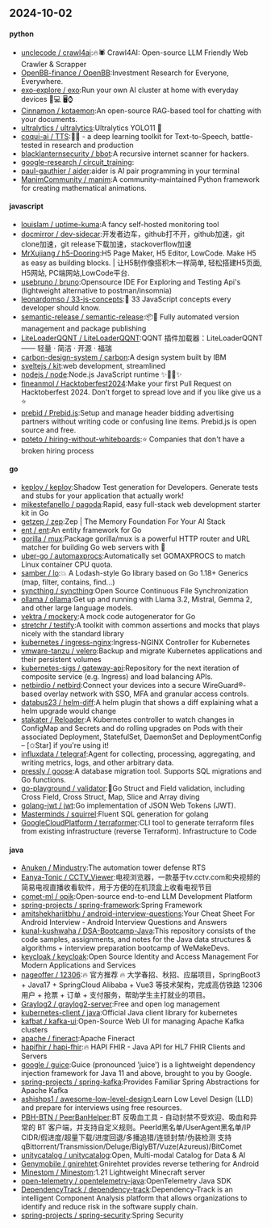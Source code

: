 ## 2024-10-02

#### python
* [unclecode / crawl4ai](https://github.com/unclecode/crawl4ai):🔥🕷️ Crawl4AI: Open-source LLM Friendly Web Crawler & Scrapper
* [OpenBB-finance / OpenBB](https://github.com/OpenBB-finance/OpenBB):Investment Research for Everyone, Everywhere.
* [exo-explore / exo](https://github.com/exo-explore/exo):Run your own AI cluster at home with everyday devices 📱💻 🖥️⌚
* [Cinnamon / kotaemon](https://github.com/Cinnamon/kotaemon):An open-source RAG-based tool for chatting with your documents.
* [ultralytics / ultralytics](https://github.com/ultralytics/ultralytics):Ultralytics YOLO11 🚀
* [coqui-ai / TTS](https://github.com/coqui-ai/TTS):🐸💬 - a deep learning toolkit for Text-to-Speech, battle-tested in research and production
* [blacklanternsecurity / bbot](https://github.com/blacklanternsecurity/bbot):A recursive internet scanner for hackers.
* [google-research / circuit_training](https://github.com/google-research/circuit_training):
* [paul-gauthier / aider](https://github.com/paul-gauthier/aider):aider is AI pair programming in your terminal
* [ManimCommunity / manim](https://github.com/ManimCommunity/manim):A community-maintained Python framework for creating mathematical animations.

#### javascript
* [louislam / uptime-kuma](https://github.com/louislam/uptime-kuma):A fancy self-hosted monitoring tool
* [docmirror / dev-sidecar](https://github.com/docmirror/dev-sidecar):开发者边车，github打不开，github加速，git clone加速，git release下载加速，stackoverflow加速
* [MrXujiang / h5-Dooring](https://github.com/MrXujiang/h5-Dooring):H5 Page Maker, H5 Editor, LowCode. Make H5 as easy as building blocks. | 让H5制作像搭积木一样简单, 轻松搭建H5页面, H5网站, PC端网站,LowCode平台.
* [usebruno / bruno](https://github.com/usebruno/bruno):Opensource IDE For Exploring and Testing Api's (lightweight alternative to postman/insomnia)
* [leonardomso / 33-js-concepts](https://github.com/leonardomso/33-js-concepts):📜 33 JavaScript concepts every developer should know.
* [semantic-release / semantic-release](https://github.com/semantic-release/semantic-release):📦🚀 Fully automated version management and package publishing
* [LiteLoaderQQNT / LiteLoaderQQNT](https://github.com/LiteLoaderQQNT/LiteLoaderQQNT):QQNT 插件加载器：LiteLoaderQQNT —— 轻量 · 简洁 · 开源 · 福瑞
* [carbon-design-system / carbon](https://github.com/carbon-design-system/carbon):A design system built by IBM
* [sveltejs / kit](https://github.com/sveltejs/kit):web development, streamlined
* [nodejs / node](https://github.com/nodejs/node):Node.js JavaScript runtime ✨🐢🚀✨
* [fineanmol / Hacktoberfest2024](https://github.com/fineanmol/Hacktoberfest2024):Make your first Pull Request on Hacktoberfest 2024. Don't forget to spread love and if you like give us a ⭐️
* [prebid / Prebid.js](https://github.com/prebid/Prebid.js):Setup and manage header bidding advertising partners without writing code or confusing line items. Prebid.js is open source and free.
* [poteto / hiring-without-whiteboards](https://github.com/poteto/hiring-without-whiteboards):⭐️ Companies that don't have a broken hiring process

#### go
* [keploy / keploy](https://github.com/keploy/keploy):Shadow Test generation for Developers. Generate tests and stubs for your application that actually work!
* [mikestefanello / pagoda](https://github.com/mikestefanello/pagoda):Rapid, easy full-stack web development starter kit in Go
* [getzep / zep](https://github.com/getzep/zep):Zep | The Memory Foundation For Your AI Stack
* [ent / ent](https://github.com/ent/ent):An entity framework for Go
* [gorilla / mux](https://github.com/gorilla/mux):Package gorilla/mux is a powerful HTTP router and URL matcher for building Go web servers with 🦍
* [uber-go / automaxprocs](https://github.com/uber-go/automaxprocs):Automatically set GOMAXPROCS to match Linux container CPU quota.
* [samber / lo](https://github.com/samber/lo):💥 A Lodash-style Go library based on Go 1.18+ Generics (map, filter, contains, find...)
* [syncthing / syncthing](https://github.com/syncthing/syncthing):Open Source Continuous File Synchronization
* [ollama / ollama](https://github.com/ollama/ollama):Get up and running with Llama 3.2, Mistral, Gemma 2, and other large language models.
* [vektra / mockery](https://github.com/vektra/mockery):A mock code autogenerator for Go
* [stretchr / testify](https://github.com/stretchr/testify):A toolkit with common assertions and mocks that plays nicely with the standard library
* [kubernetes / ingress-nginx](https://github.com/kubernetes/ingress-nginx):Ingress-NGINX Controller for Kubernetes
* [vmware-tanzu / velero](https://github.com/vmware-tanzu/velero):Backup and migrate Kubernetes applications and their persistent volumes
* [kubernetes-sigs / gateway-api](https://github.com/kubernetes-sigs/gateway-api):Repository for the next iteration of composite service (e.g. Ingress) and load balancing APIs.
* [netbirdio / netbird](https://github.com/netbirdio/netbird):Connect your devices into a secure WireGuard®-based overlay network with SSO, MFA and granular access controls.
* [databus23 / helm-diff](https://github.com/databus23/helm-diff):A helm plugin that shows a diff explaining what a helm upgrade would change
* [stakater / Reloader](https://github.com/stakater/Reloader):A Kubernetes controller to watch changes in ConfigMap and Secrets and do rolling upgrades on Pods with their associated Deployment, StatefulSet, DaemonSet and DeploymentConfig – [✩Star] if you're using it!
* [influxdata / telegraf](https://github.com/influxdata/telegraf):Agent for collecting, processing, aggregating, and writing metrics, logs, and other arbitrary data.
* [pressly / goose](https://github.com/pressly/goose):A database migration tool. Supports SQL migrations and Go functions.
* [go-playground / validator](https://github.com/go-playground/validator):💯Go Struct and Field validation, including Cross Field, Cross Struct, Map, Slice and Array diving
* [golang-jwt / jwt](https://github.com/golang-jwt/jwt):Go implementation of JSON Web Tokens (JWT).
* [Masterminds / squirrel](https://github.com/Masterminds/squirrel):Fluent SQL generation for golang
* [GoogleCloudPlatform / terraformer](https://github.com/GoogleCloudPlatform/terraformer):CLI tool to generate terraform files from existing infrastructure (reverse Terraform). Infrastructure to Code

#### java
* [Anuken / Mindustry](https://github.com/Anuken/Mindustry):The automation tower defense RTS
* [Eanya-Tonic / CCTV_Viewer](https://github.com/Eanya-Tonic/CCTV_Viewer):电视浏览器，一款基于tv.cctv.com和央视频的简易电视直播收看软件，用于方便的在机顶盒上收看电视节目
* [comet-ml / opik](https://github.com/comet-ml/opik):Open-source end-to-end LLM Development Platform
* [spring-projects / spring-framework](https://github.com/spring-projects/spring-framework):Spring Framework
* [amitshekhariitbhu / android-interview-questions](https://github.com/amitshekhariitbhu/android-interview-questions):Your Cheat Sheet For Android Interview - Android Interview Questions and Answers
* [kunal-kushwaha / DSA-Bootcamp-Java](https://github.com/kunal-kushwaha/DSA-Bootcamp-Java):This repository consists of the code samples, assignments, and notes for the Java data structures & algorithms + interview preparation bootcamp of WeMakeDevs.
* [keycloak / keycloak](https://github.com/keycloak/keycloak):Open Source Identity and Access Management For Modern Applications and Services
* [nageoffer / 12306](https://github.com/nageoffer/12306):🔥 官方推荐 🔥 大学春招、秋招、应届项目，SpringBoot3 + Java17 + SpringCloud Alibaba + Vue3 等技术架构，完成高仿铁路 12306 用户 + 抢票 + 订单 + 支付服务，帮助学生主打就业的项目。
* [Graylog2 / graylog2-server](https://github.com/Graylog2/graylog2-server):Free and open log management
* [kubernetes-client / java](https://github.com/kubernetes-client/java):Official Java client library for kubernetes
* [kafbat / kafka-ui](https://github.com/kafbat/kafka-ui):Open-Source Web UI for managing Apache Kafka clusters
* [apache / fineract](https://github.com/apache/fineract):Apache Fineract
* [hapifhir / hapi-fhir](https://github.com/hapifhir/hapi-fhir):🔥 HAPI FHIR - Java API for HL7 FHIR Clients and Servers
* [google / guice](https://github.com/google/guice):Guice (pronounced 'juice') is a lightweight dependency injection framework for Java 11 and above, brought to you by Google.
* [spring-projects / spring-kafka](https://github.com/spring-projects/spring-kafka):Provides Familiar Spring Abstractions for Apache Kafka
* [ashishps1 / awesome-low-level-design](https://github.com/ashishps1/awesome-low-level-design):Learn Low Level Design (LLD) and prepare for interviews using free resources.
* [PBH-BTN / PeerBanHelper](https://github.com/PBH-BTN/PeerBanHelper):BT 反吸血工具 - 自动封禁不受欢迎、吸血和异常的 BT 客户端，并支持自定义规则。PeerId黑名单/UserAgent黑名单/IP CIDR/假进度/超量下载/进度回退/多播追猎/连锁封禁/伪装检测 支持 qBittorrent/Transmission/Deluge/BiglyBT/Vuze(Azureus)/BitComet
* [unitycatalog / unitycatalog](https://github.com/unitycatalog/unitycatalog):Open, Multi-modal Catalog for Data & AI
* [Genymobile / gnirehtet](https://github.com/Genymobile/gnirehtet):Gnirehtet provides reverse tethering for Android
* [Minestom / Minestom](https://github.com/Minestom/Minestom):1.21 Lightweight Minecraft server
* [open-telemetry / opentelemetry-java](https://github.com/open-telemetry/opentelemetry-java):OpenTelemetry Java SDK
* [DependencyTrack / dependency-track](https://github.com/DependencyTrack/dependency-track):Dependency-Track is an intelligent Component Analysis platform that allows organizations to identify and reduce risk in the software supply chain.
* [spring-projects / spring-security](https://github.com/spring-projects/spring-security):Spring Security
